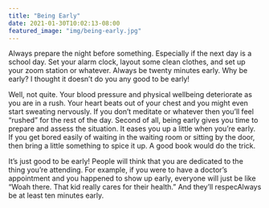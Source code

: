 ```yaml
---
title: "Being Early"
date: 2021-01-30T10:02:13-08:00
featured_image: "img/being-early.jpg"
---
```


Always prepare the night before something. Especially if the next day is a school day. Set your alarm clock, layout some clean clothes, and set up your zoom station or whatever. Always be twenty minutes early. Why be early? I thought it doesn’t do you any good to be early!

Well, not quite. Your blood pressure and physical wellbeing deteriorate as you are in a rush. Your heart beats out of your chest and you might even start sweating nervously. If you don’t meditate or whatever then you’ll feel “rushed” for the rest of the day. Second of all, being early gives you time to prepare and assess the situation. It eases you up a little when you’re early. If you get bored easily of waiting in the waiting room or sitting by the door, then bring a little something to spice it up. A good book would do the trick.

It’s just good to be early! People will think that you are dedicated to the thing you’re attending. For example, if you were to have a doctor’s appointment and you happened to show up early, everyone will just be like “Woah there. That kid really cares for their health.” And they’ll respecAlways be at least ten minutes early.

